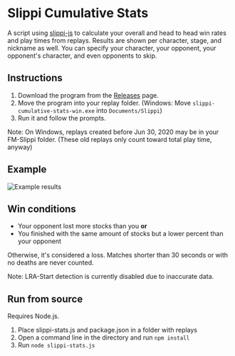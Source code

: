 # Slippi Cumulative Stats

A script using [slippi-js](https://github.com/project-slippi/slippi-js) to calculate your overall and head to head win rates and play times from replays. Results are shown per character, stage, and nickname as well. You can specify your character, your opponent, your opponent's character, and even opponents to skip.

## Instructions
1. Download the program from the [Releases](https://github.com/BrodyVoth/slippi-cumulative-stats/releases/latest) page.
2. Move the program into your replay folder. (Windows: Move `slippi-cumulative-stats-win.exe` into `Documents/Slippi`)
3. Run it and follow the prompts.

Note: On Windows, replays created before Jun 30, 2020 may be in your FM-Slippi folder. (These old replays only count toward total play time, anyway)

## Example

![Example results](https://i.imgur.com/NWD7WbK.png)

## Win conditions
* Your opponent lost more stocks than you **or**
* You finished with the same amount of stocks but a lower percent than your opponent

Otherwise, it's considered a loss. Matches shorter than 30 seconds or with no deaths are never counted.

Note: LRA-Start detection is currently disabled due to inaccurate data.

## Run from source
Requires Node.js.

1. Place slippi-stats.js and package.json in a folder with replays
2. Open a command line in the directory and run `npm install`
3. Run `node slippi-stats.js`
